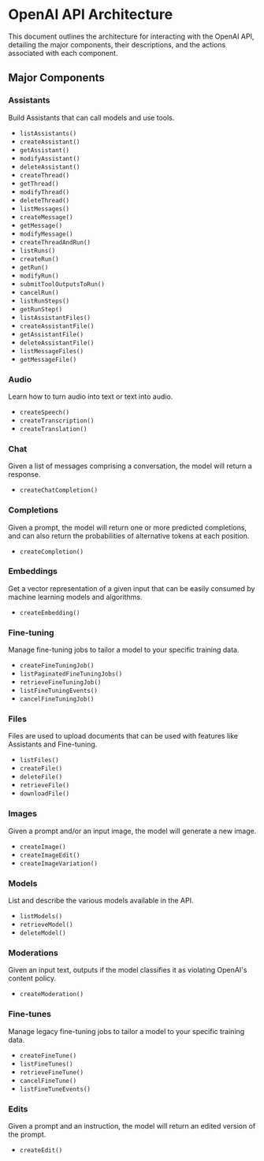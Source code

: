 # OpenAI API Architecture

This document outlines the architecture for interacting with the OpenAI API, detailing the major components, their descriptions, and the actions associated with each component.

## Major Components

### Assistants

Build Assistants that can call models and use tools.

- `listAssistants()`
- `createAssistant()`
- `getAssistant()`
- `modifyAssistant()`
- `deleteAssistant()`
- `createThread()`
- `getThread()`
- `modifyThread()`
- `deleteThread()`
- `listMessages()`
- `createMessage()`
- `getMessage()`
- `modifyMessage()`
- `createThreadAndRun()`
- `listRuns()`
- `createRun()`
- `getRun()`
- `modifyRun()`
- `submitToolOutputsToRun()`
- `cancelRun()`
- `listRunSteps()`
- `getRunStep()`
- `listAssistantFiles()`
- `createAssistantFile()`
- `getAssistantFile()`
- `deleteAssistantFile()`
- `listMessageFiles()`
- `getMessageFile()`

### Audio

Learn how to turn audio into text or text into audio.

- `createSpeech()`
- `createTranscription()`
- `createTranslation()`

### Chat

Given a list of messages comprising a conversation, the model will return a response.

- `createChatCompletion()`

### Completions

Given a prompt, the model will return one or more predicted completions, and can also return the probabilities of alternative tokens at each position.

- `createCompletion()`

### Embeddings

Get a vector representation of a given input that can be easily consumed by machine learning models and algorithms.

- `createEmbedding()`

### Fine-tuning

Manage fine-tuning jobs to tailor a model to your specific training data.

- `createFineTuningJob()`
- `listPaginatedFineTuningJobs()`
- `retrieveFineTuningJob()`
- `listFineTuningEvents()`
- `cancelFineTuningJob()`

### Files

Files are used to upload documents that can be used with features like Assistants and Fine-tuning.

- `listFiles()`
- `createFile()`
- `deleteFile()`
- `retrieveFile()`
- `downloadFile()`

### Images

Given a prompt and/or an input image, the model will generate a new image.

- `createImage()`
- `createImageEdit()`
- `createImageVariation()`

### Models

List and describe the various models available in the API.

- `listModels()`
- `retrieveModel()`
- `deleteModel()`

### Moderations

Given an input text, outputs if the model classifies it as violating OpenAI's content policy.

- `createModeration()`

### Fine-tunes

Manage legacy fine-tuning jobs to tailor a model to your specific training data.

- `createFineTune()`
- `listFineTunes()`
- `retrieveFineTune()`
- `cancelFineTune()`
- `listFineTuneEvents()`

### Edits

Given a prompt and an instruction, the model will return an edited version of the prompt.

- `createEdit()`

